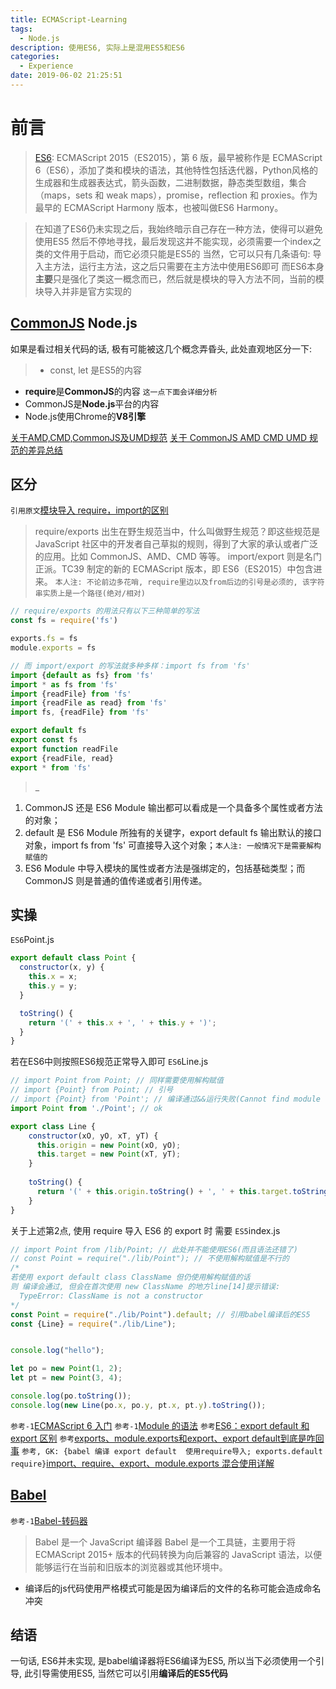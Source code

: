 ```yaml
---
title: ECMAScript-Learning
tags:
  - Node.js
description: 使用ES6, 实际上是混用ES5和ES6
categories:
  - Experience
date: 2019-06-02 21:25:51
---
```


# 前言
>[ES6](https://zh.wikipedia.org/zh-cn/ES6):
 ECMAScript 2015（ES2015），第 6 版，最早被称作是 ECMAScript 6（ES6），添加了类和模块的语法，其他特性包括迭代器，Python风格的生成器和生成器表达式，箭头函数，二进制数据，静态类型数组，集合（maps，sets 和 weak maps），promise，reflection 和 proxies。作为最早的 ECMAScript Harmony 版本，也被叫做ES6 Harmony。 

>在知道了ES6仍未实现之后，我始终暗示自己存在一种方法，使得可以避免使用ES5
 然后不停地寻找，最后发现这并不能实现，必须需要一个index之类的文件用于启动，而它必须只能是ES5的
 当然，它可以只有几条语句: 导入主方法，运行主方法，这之后只需要在主方法中使用ES6即可
 而ES6本身**主要**只是强化了类这一概念而已，然后就是模块的导入方法不同，当前的模块导入并非是官方实现的

## [CommonJS](www.commonjs.org/) Node.js

如果是看过相关代码的话, 极有可能被这几个概念弄昏头, 此处直观地区分一下:
> - const, let 是ES5的内容
  - **require**是**CommonJS**的内容 `这一点下面会详细分析`
  - CommonJS是**Node.js**平台的内容
  - Node.js使用Chrome的**V8引擎**

[关于AMD,CMD,CommonJS及UMD规范](https://www.tuicool.com/articles/nueqi27)
[关于 CommonJS AMD CMD UMD 规范的差异总结](https://www.cnblogs.com/imwtr/p/4666181.html)

## 区分
`引用原文`[模块导入 require，import的区别](https://www.zhihu.com/question/56820346)
>require/exports 出生在野生规范当中，什么叫做野生规范？即这些规范是 JavaScript 社区中的开发者自己草拟的规则，得到了大家的承认或者广泛的应用。比如 CommonJS、AMD、CMD 等等。
  import/export 则是名门正派。TC39 制定的新的 ECMAScript 版本，即 ES6（ES2015）中包含进来。
  `本人注: 不论前边多花哨, require里边以及from后边的引号是必须的, 该字符串实质上是一个路径(绝对/相对)`
  ```js
  // require/exports 的用法只有以下三种简单的写法
  const fs = require('fs')

  exports.fs = fs
  module.exports = fs

  // 而 import/export 的写法就多种多样：import fs from 'fs'
  import {default as fs} from 'fs'
  import * as fs from 'fs'
  import {readFile} from 'fs'
  import {readFile as read} from 'fs'
  import fs, {readFile} from 'fs'

  export default fs
  export const fs
  export function readFile
  export {readFile, read}
  export * from 'fs'
  ```
> _
  1. CommonJS 还是 ES6 Module 输出都可以看成是一个具备多个属性或者方法的对象；
  2. default 是 ES6 Module 所独有的关键字，export default fs 输出默认的接口对象，import fs from 'fs' 可直接导入这个对象；`本人注: 一般情况下是需要解构赋值的`
  3. ES6 Module 中导入模块的属性或者方法是强绑定的，包括基础类型；而 CommonJS 则是普通的值传递或者引用传递。

## 实操
`ES6`Point.js
```js
export default class Point {
  constructor(x, y) {
    this.x = x;
    this.y = y;
  }

  toString() {
    return '(' + this.x + ', ' + this.y + ')';
  }
}
```

若在ES6中则按照ES6规范正常导入即可
`ES6`Line.js
```js
// import Point from Point; // 同样需要使用解构赋值
// import {Point} from Point; // 引号
// import {Point} from 'Point'; // 编译通过&&运行失败(Cannot find module 'Point') 是基于字符串查找实现的
import Point from './Point'; // ok

export class Line {
    constructor(xO, yO, xT, yT) {
      this.origin = new Point(xO, yO);
      this.target = new Point(xT, yT);
    }
  
    toString() {
      return '(' + this.origin.toString() + ', ' + this.target.toString() + ')';
    }
}
```

关于上述第2点, 使用 require 导入 ES6 的 export 时 需要
`ES5`index.js
```js
// import Point from /lib/Point; // 此处并不能使用ES6(而且语法还错了)
// const Point = require("./lib/Point"); // 不使用解构赋值是不行的
/* 
若使用 export default class ClassName 但仍使用解构赋值的话
则 编译会通过, 但会在首次使用 new ClassName 的地方line[14]提示错误:
  TypeError: ClassName is not a constructor
*/
const Point = require("./lib/Point").default; // 引用babel编译后的ES5
const {Line} = require("./lib/Line");


console.log("hello");

let po = new Point(1, 2);
let pt = new Point(3, 4);

console.log(po.toString());
console.log(new Line(po.x, po.y, pt.x, pt.y).toString());
```

`参考-1`[ECMAScript 6 入门](https://es6.ruanyifeng.com/#docs/class)
`参考-1`[Module 的语法](https://es6.ruanyifeng.com/#docs/module)
`参考`[ES6：export default 和 export 区别](https://www.jianshu.com/p/edaf43e9384f)
`参考`[exports、module.exports和export、export default到底是咋回事](https://segmentfault.com/a/1190000010426778)
`参考, GK: {babel 编译 export default  使用require导入; exports.default require}`[import、require、export、module.exports 混合使用详解](https://juejin.im/post/5a2e5f0851882575d42f5609)


## [Babel](https://www.babeljs.cn/docs/usage)
`参考-1`[Babel-转码器](https://es6.ruanyifeng.com/#docs/intro#Babel-%E8%BD%AC%E7%A0%81%E5%99%A8)
>Babel 是一个 JavaScript 编译器
 Babel 是一个工具链，主要用于将 ECMAScript 2015+ 版本的代码转换为向后兼容的 JavaScript 语法，以便能够运行在当前和旧版本的浏览器或其他环境中。
- 编译后的js代码使用严格模式可能是因为编译后的文件的名称可能会造成命名冲突

## 结语
一句话, ES6并未实现, 是babel编译器将ES6编译为ES5, 所以当下必须使用一个引导, 此引导需使用ES5, 当然它可以引用**编译后的ES5代码**
